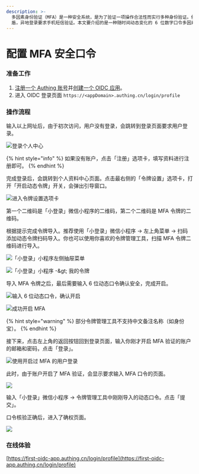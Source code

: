 ```yaml
---
description: >-
  多因素身份验证（MFA）是一种安全系统，是为了验证一项操作合法性而实行多种身份验证。例如银行的 U
  盾，异地登录要求手机短信验证。本文要介绍的是一种随时间动态变化的 6 位数字口令多因素认证。
---
```


# 配置 MFA 安全口令

### 准备工作

1. [注册一个 Authing 账号](https://authing.cn/login)并[创建一个 OIDC 应用](https://docs.authing.cn/authing/advanced/oidc/create-oidc)。
2. 进入 OIDC 登录页面 `https://<appDomain>.authing.cn/login/profile`

### 操作流程

输入以上网址后，由于初次访问，用户没有登录，会跳转到登录页面要求用户登录。

![&#x767B;&#x5F55;&#x4E2A;&#x4EBA;&#x4E2D;&#x5FC3;](../.gitbook/assets/image%20%2855%29.png)

{% hint style="info" %}
如果没有账户，点击「注册」选项卡，填写资料进行注册即可。
{% endhint %}

完成登录后，会跳转到个人资料中心页面。点击最右侧的「令牌设置」选项卡，打开「开启动态令牌」开关，会弹出引导窗口。

![&#x8FDB;&#x5165;&#x4EE4;&#x724C;&#x8BBE;&#x7F6E;&#x9009;&#x9879;&#x5361;](../.gitbook/assets/image%20%28227%29.png)

第一个二维码是「小登录」微信小程序的二维码，第二个二维码是 MFA 令牌的二维码。

根据提示完成令牌导入。推荐使用「小登录」微信小程序 -&gt; 左上角菜单 -&gt; 扫码添加动态令牌扫码导入。你也可以使用你喜欢的令牌管理工具，扫描 MFA 令牌二维码进行导入。

![&#x300C;&#x5C0F;&#x767B;&#x5F55;&#x300D;&#x5C0F;&#x7A0B;&#x5E8F;&#x5DE6;&#x4FA7;&#x62BD;&#x5C49;&#x83DC;&#x5355;](../.gitbook/assets/image%20%2819%29.png)

![&#x300C;&#x5C0F;&#x767B;&#x5F55;&#x300D;&#x5C0F;&#x7A0B;&#x5E8F; -&amp;gt; &#x6211;&#x7684;&#x4EE4;&#x724C;](../.gitbook/assets/image%20%289%29.png)

导入 MFA 令牌之后，最后需要输入 6 位动态口令确认安全，完成开启。

![&#x8F93;&#x5165; 6 &#x4F4D;&#x52A8;&#x6001;&#x53E3;&#x4EE4;&#xFF0C;&#x786E;&#x8BA4;&#x5F00;&#x542F;](../.gitbook/assets/image%20%2824%29.png)

![&#x6210;&#x529F;&#x5F00;&#x542F; MFA](../.gitbook/assets/image%20%2843%29.png)

{% hint style="warning" %}
部分令牌管理工具不支持中文备注名称（如身份宝）。
{% endhint %}

接下来，点击左上角的返回按钮回到登录页面，输入你刚才开启 MFA 验证的账户的邮箱和密码，点击「登录」。

![&#x4F7F;&#x7528;&#x5F00;&#x542F;&#x8FC7; MFA &#x7684;&#x7528;&#x6237;&#x767B;&#x5F55;](../.gitbook/assets/image%20%28284%29.png)

此时，由于账户开启了 MFA 验证，会显示要求输入 MFA 口令的页面。

![](../.gitbook/assets/image%20%28278%29.png)

输入「小登录」微信小程序 -&gt; 令牌管理工具中刚刚导入的动态口令。点击「提交」。

口令核验正确后，进入了确权页面。

![](../.gitbook/assets/image%20%28197%29.png)

### 在线体验

[https://first-oidc-app.authing.cn/login/profile](https://first-oidc-app.authing.cn/login/profile)

